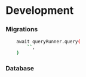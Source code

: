 
# Development


### Migrations

```bash
    await queryRunner.query(
        ``,
    )
```


### Database
